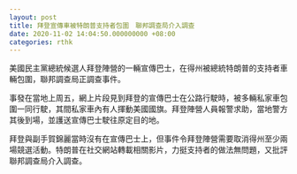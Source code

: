 ```yaml
---
layout: post
title: 拜登宣傳車被特朗普支持者包圍　聯邦調查局介入調查
date: 2020-11-02 14:04:50.000000000 +08:00
categories: rthk
---
```


美國民主黨總統候選人拜登陣營的一輛宣傳巴士，在得州被總統特朗普的支持者車輛包圍，聯邦調查局正調查事件。

事發在當地上周五，網上片段見到拜登的宣傳巴士在公路行駛時，被多輛私家車包圍一同行駛，其間私家車內有人揮動美國國旗。拜登陣營人員報警求助，當地警方其後到場，並護送宣傳巴士駛往原定目的地。

拜登與副手賀錦麗當時沒有在宣傳巴士上，但事件令拜登陣營需要取消得州至少兩場競選活動。特朗普在社交網站轉載相關影片，力挺支持者的做法無問題，又批評聯邦調查局介入調查。
